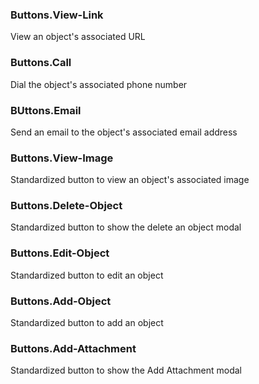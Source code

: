 
### Buttons.View-Link
  View an object's associated URL
### Buttons.Call
  Dial the object's associated phone number
### BUttons.Email
  Send an email to the object's associated email address
### Buttons.View-Image
  Standardized button to view an object's associated image
### Buttons.Delete-Object
  Standardized button to show the delete an object modal
### Buttons.Edit-Object
  Standardized button to edit an object  
### Buttons.Add-Object
  Standardized button to add an object
### Buttons.Add-Attachment
  Standardized button to show the Add Attachment modal
